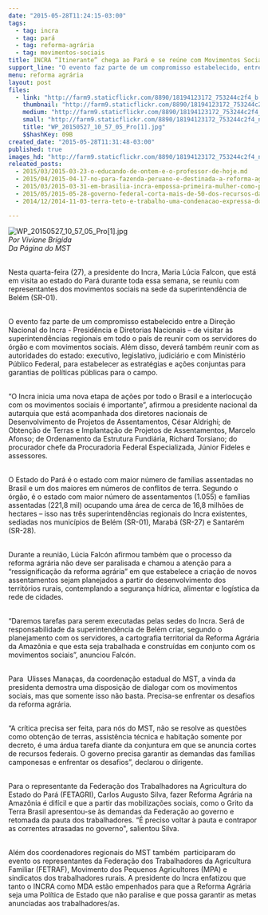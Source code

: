 ```yaml
---
date: "2015-05-28T11:24:15-03:00"
tags:
  - tag: incra
  - tag: pará
  - tag: reforma-agrária
  - tag: movimentos-sociais
title: INCRA “Itinerante” chega ao Pará e se reúne com Movimentos Sociais
support_line: "O evento faz parte de um compromisso estabelecido, entre a Direção Nacional do Incra, de visitar às superintendências regionais em todo o país de reunir com os servidores do órgão e com movimentos sociais."
menu: reforma agrária
layout: post
files:
  - link: "http://farm9.staticflickr.com/8890/18194123172_753244c2f4_b.jpg"
    thumbnail: "http://farm9.staticflickr.com/8890/18194123172_753244c2f4_t.jpg"
    medium: "http://farm9.staticflickr.com/8890/18194123172_753244c2f4_z.jpg"
    small: "http://farm9.staticflickr.com/8890/18194123172_753244c2f4_n.jpg"
    title: "WP_20150527_10_57_05_Pro[1].jpg"
    $$hashKey: 09B
created_date: "2015-05-28T11:31:48-03:00"
published: true
images_hd: "http://farm9.staticflickr.com/8890/18194123172_753244c2f4_n.jpg"
releated_posts:
  - 2015/03/2015-03-23-o-educando-de-ontem-e-o-professor-de-hoje.md
  - 2015/04/2015-04-17-no-para-fazenda-peruano-e-destinada-a-reforma-agraria-e-vira-assentamento-norival-santana.md
  - 2015/03/2015-03-31-em-brasilia-incra-empossa-primeira-mulher-como-presidenta.md
  - 2015/05/2015-05-28-governo-federal-corta-mais-de-50-dos-recursos-da-reforma-agraria.md
  - 2014/12/2014-11-03-terra-teto-e-trabalho-uma-condenacao-expressa-do-sistema-capitalista.md

---
```

<p><img alt="WP_20150527_10_57_05_Pro[1].jpg" src="http://farm9.staticflickr.com/8890/18194123172_753244c2f4_b.jpg" /><br />
<em>Por Viviane Br&iacute;gida&nbsp;<br />
Da P&aacute;gina do MST</em></p>

<p><br />
Nesta quarta-feira (27), a presidente do Incra, Maria L&uacute;cia Falcon, que est&aacute; em visita ao estado do Par&aacute; durante toda essa semana, se reuniu com representantes dos movimentos sociais na sede da superintend&ecirc;ncia de Bel&eacute;m (SR-01).&nbsp;</p>

<p><br />
O evento faz parte de um compromisso estabelecido entre a Dire&ccedil;&atilde;o Nacional do Incra - Presid&ecirc;ncia e Diretorias Nacionais &ndash; de visitar &agrave;s superintend&ecirc;ncias regionais em todo o pa&iacute;s de reunir com os servidores do &oacute;rg&atilde;o e com movimentos sociais. Al&eacute;m disso, dever&aacute; tamb&eacute;m reunir com as autoridades do estado: executivo, legislativo, judici&aacute;rio e com Minist&eacute;rio P&uacute;blico Federal, para estabelecer as estrat&eacute;gias e a&ccedil;&otilde;es conjuntas para garantias de pol&iacute;ticas p&uacute;blicas para o campo.&nbsp;</p>

<p><br />
&ldquo;O Incra inicia uma nova etapa de a&ccedil;&otilde;es por todo o Brasil e a interlocu&ccedil;&atilde;o com os movimentos sociais &eacute; importante&rdquo;, afirmou a presidente nacional da autarquia que est&aacute; acompanhada dos diretores nacionais de Desenvolvimento de Projetos de Assentamentos, C&eacute;sar Aldrighi; de Obten&ccedil;&atilde;o de Terras e Implanta&ccedil;&atilde;o de Projetos de Assentamentos, Marcelo Afonso; de Ordenamento da Estrutura Fundi&aacute;ria, Richard Torsiano; do procurador chefe da Procuradoria Federal Especializada, J&uacute;nior Fideles e assessores.</p>

<p><br />
O Estado do Par&aacute; &eacute; o estado com maior n&uacute;mero de fam&iacute;lias assentadas no Brasil e um dos maiores em n&uacute;meros de conflitos de terra. Segundo o &oacute;rg&atilde;o, &eacute; o estado com maior n&uacute;mero de assentamentos (1.055) e fam&iacute;lias assentadas (221,8 mil) ocupando uma &aacute;rea de cerca de 16,8 milh&otilde;es de hectares &ndash; isso nas tr&ecirc;s superintend&ecirc;ncias regionais do Incra existentes, sediadas nos munic&iacute;pios de Bel&eacute;m (SR-01), Marab&aacute; (SR-27) e Santar&eacute;m (SR-28).</p>

<p><br />
Durante a reuni&atilde;o, L&uacute;cia Falc&oacute;n afirmou tamb&eacute;m que o processo da reforma agr&aacute;ria n&atilde;o deve ser paralisada e chamou a aten&ccedil;&atilde;o para a &ldquo;ressignifica&ccedil;&atilde;o da reforma agr&aacute;ria&rdquo; em que estabelece a cria&ccedil;&atilde;o de novos assentamentos sejam planejados a partir do desenvolvimento dos territ&oacute;rios rurais, contemplando a seguran&ccedil;a h&iacute;drica, alimentar e log&iacute;stica da rede de cidades.&nbsp;</p>

<p><br />
&ldquo;Daremos tarefas para serem executadas pelas sedes do Incra. Ser&aacute; de responsabilidade da superintend&ecirc;ncia de Bel&eacute;m criar, segundo o planejamento com os servidores, a cartografia territorial da Reforma Agr&aacute;ria da Amaz&ocirc;nia e que esta seja trabalhada e constru&iacute;das em conjunto com os movimentos sociais&rdquo;, anunciou Falc&oacute;n.</p>

<p><br />
Para&nbsp; Ulisses Mana&ccedil;as, da coordena&ccedil;&atilde;o estadual do MST, a vinda da presidenta demostra uma disposi&ccedil;&atilde;o de dialogar com os movimentos sociais, mas que somente isso n&atilde;o basta. Precisa-se enfrentar os desafios da reforma agr&aacute;ria.</p>

<p><br />
&ldquo;A cr&iacute;tica precisa ser feita, para n&oacute;s do MST, n&atilde;o se resolve as quest&otilde;es como obten&ccedil;&atilde;o de terras, assist&ecirc;ncia t&eacute;cnica e habita&ccedil;&atilde;o somente por decreto, &eacute; uma &aacute;rdua tarefa diante da conjuntura em que se anuncia cortes de recursos federais. O governo precisa garantir as demandas das fam&iacute;lias camponesas e enfrentar os desafios&rdquo;, declarou o dirigente.</p>

<p><br />
Para o representante da Federa&ccedil;&atilde;o dos Trabalhadores na Agricultura do Estado do Par&aacute; (FETAGRI), Carlos Augusto Silva, fazer Reforma Agr&aacute;ria na Amaz&ocirc;nia &eacute; dif&iacute;cil e que a partir das mobiliza&ccedil;&otilde;es sociais, como o Grito da Terra Brasil apresentou-se &agrave;s demandas da Federa&ccedil;&atilde;o ao governo e retomada da pauta dos trabalhadores. &ldquo;&Eacute; preciso voltar &agrave; pauta e contrapor as correntes atrasadas no governo&quot;, salientou&nbsp;Silva.&nbsp;</p>

<p><br />
Al&eacute;m dos coordenadores regionais do MST tamb&eacute;m&nbsp; participaram do evento os representantes da Federa&ccedil;&atilde;o dos Trabalhadores da Agricultura Familiar (FETRAF), Movimento dos Pequenos Agricultores (MPA) e sindicatos dos trabalhadores rurais. A presidente do Incra enfatizou que tanto o INCRA como MDA est&atilde;o empenhados para que a Reforma Agr&aacute;ria seja uma Pol&iacute;tica de Estado que n&atilde;o paralise e que possa garantir as metas anunciadas aos trabalhadores/as.</p>
